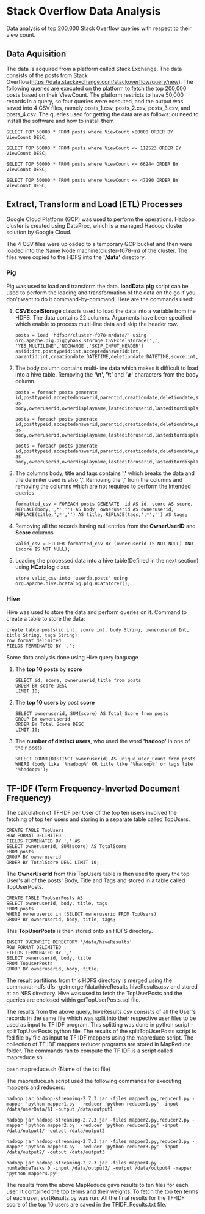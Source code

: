 # Stack Overflow Data Analysis

Data analysis of top 200,000 Stack Overflow queries with respect to their view count.

## Data Aquisition
The data is acquired from a platform called Stack Exchange. The data consists of the posts from Stack Overflow(https://data.stackexchange.com/stackoverflow/query/new). The following queries are executed on the platform to fetch the top 200,000 posts based on their ViewCount. The platform restricts to have 50,000 records in a query, so four queries were executed, and the output was saved into 4 CSV files, namely posts_1.csv, posts_2.csv, posts_3.csv, and posts_4.csv. The queries used for getting the data are as follows:
ou need to install the software and how to install them

```
SELECT TOP 50000 * FROM posts where ViewCount >80000 ORDER BY ViewCount DESC;
```
```
SELECT TOP 50000 * FROM posts where ViewCount <= 112523 ORDER BY ViewCount DESC;
```
```
SELECT TOP 50000 * FROM posts where ViewCount <= 66244 ORDER BY ViewCount DESC;
```
```
SELECT TOP 50000 * FROM posts where ViewCount <= 47290 ORDER BY ViewCount DESC;
```

## Extract, Transform and Load (ETL) Processes

Google Cloud Platform (GCP) was used to perform the operations. Hadoop cluster is created using DataProc, which is a managed Hadoop cluster solution by Google Cloud.

The 4 CSV files were uploaded to a temporary GCP bucket and then were loaded into the Name Node machine(cluster-f078-m) of the cluster. The files were copied to the HDFS into the <b>'/data'</b> directory.

### Pig
Pig was used to load and transform the data. 
<b>loadData.pig</b> script can be used to perform the loading and transformation of the data on the go if you don't want to do it command-by-command. Here are the commands used:
1.	<b>CSVExcelStorage</b> class is used to load the data into a variable from the HDFS. The data contains 22 columns. Arguments have been specified which enable to  process multi-line data and skip the header row.
    ~~~
    posts = load 'hdfs://cluster-f078-m/data/' using org.apache.pig.piggybank.storage.CSVExcelStorage(',', 'YES_MULTILINE','NOCHANGE','SKIP_INPUT_HEADER') as(id:int,posttypeid:int,acceptedanswerid:int, parentid:int,creationdate:DATETIME,deletiondate:DATETIME,score:int,viewcount:int,body:chararray,owneruserid:int,ownerdisplayname:chararray,lasteditoruserid:int,lasteditordisplayname:chararray,lasteditdate:DATETIME,lastactivitydate:DATETIME,title:chararray,tags:chararray,answercount:int,commentcount:int,favoritecount:int,closeddate:DATETIME,communityowneddate:DATETIME,contentlicense:chararray);
    ~~~

2.	The body column contains multi-line data which makes it difficult to load into a hive table. Removing the <b>'\n', '\t' </b>and <b>'\r'</b> characters from the body column.

    ```
    posts = foreach posts generate id,posttypeid,acceptedanswerid,parentid,creationdate,deletiondate,score,viewcount,REPLACE(body,'\\n','') as body,owneruserid,ownerdisplayname,lasteditoruserid,lasteditordisplayname,lasteditdate,lastactivitydate,title,tags,answercount,commentcount,favoritecount,closeddate,communityowneddate,contentlicense;
    ```
    ```
    posts = foreach posts generate id,posttypeid,acceptedanswerid,parentid,creationdate,deletiondate,score,viewcount,REPLACE(body,'\\t','') as body,owneruserid,ownerdisplayname,lasteditoruserid,lasteditordisplayname,lasteditdate,lastactivitydate,title,tags,answercount,commentcount,favoritecount,closeddate,communityowneddate,contentlicense;
    ```
    ```
    posts = foreach posts generate id,posttypeid,acceptedanswerid,parentid,creationdate,deletiondate,score,viewcount,REPLACE(body,'\\r','') as body,owneruserid,ownerdisplayname,lasteditoruserid,lasteditordisplayname,lasteditdate,lastactivitydate,title,tags,answercount,commentcount,favoritecount,closeddate,communityowneddate,contentlicense;
    ```

3.	The columns body, title and tags contains <b>','</b> which breaks the data and the delimiter used is also ','. Removing the ',' from the columns and removing the columns which are not required to perform the intended queries.

    ```
    formatted_csv = FOREACH posts GENERATE  id AS id, score AS score, REPLACE(body,',*','') AS body, owneruserid AS owneruserid, REPLACE(title,',*','') AS title, REPLACE(tags,',*','') AS tags;
    ```

4.	Removing all the records having null entries from the <b>OwnerUserID</b> and<b> Score</b> columns

    ```
    valid_csv = FILTER formatted_csv BY (owneruserid IS NOT NULL) AND (score IS NOT NULL);
    ```

5.	Loading the processed data into a hive table(Defined in the next section) using <b>HCatalog</b> class

    ```
    store valid_csv into 'userdb.posts' using org.apache.hive.hcatalog.pig.HCatStorer();
    ```
### Hive
Hive was used to store the data and perform queries on it.
Command to create a table to store the data:
```
create table posts(id int, score int, body String, owneruserid Int, title String, tags String) 
row format delimited 
FIELDS TERMINATED BY ',';
```
Some data analysis done using Hive query language
1. The <b>top 10 posts</b> by <b>score</b>
    ```
    SELECT id, score, owneruserid,title from posts 
    ORDER BY score DESC
    LIMIT 10;
    ```
2.	The <b>top 10 users</b> by post <b>score</b>
    ```
    SELECT owneruserid, SUM(score) AS Total_Score from posts 
    GROUP BY owneruserid
    ORDER BY Total_Score DESC
    LIMIT 10;
    ```
3.	The <b>number of distinct users</b>, who used the word <b>'hadoop'</b> in one of their posts
    ```
    SELECT COUNT(DISTINCT owneruserid) AS unique_user_Count from posts 
    WHERE (body like '%hadoop%' OR title like '%hadoop%' or tags like '%hadoop%');
    ```
## TF-IDF (Term Frequency-Inverted Document Frequency)
The calculation of TF-IDF per User of the top ten users involved the fetching of top ten users and storing in a separate table called TopUsers. 

```
CREATE TABLE TopUsers
ROW FORMAT DELIMITED
FIELDS TERMINATED BY ',' AS
SELECT owneruserid, SUM(score) AS TotalScore
FROM posts
GROUP BY owneruserid
ORDER BY TotalScore DESC LIMIT 10;
```

The **OwnerUserId** from this TopUsers table is then used to query the top User's all of the posts' Body, Title and Tags and stored in a table called TopUserPosts.

```	
CREATE TABLE TopUserPosts AS
SELECT owneruserid, body, title, tags
FROM posts
WHERE owneruserid in (SELECT owneruserid FROM TopUsers)
GROUP BY owneruserid, body, title, tags;
```

This **TopUserPosts** is then stored onto an HDFS directory. 
```	
INSERT OVERWRITE DIRECTORY '/data/hiveResults'
ROW FORMAT DELIMITED
FIELDS TERMINATED BY ','
SELECT owneruserid, body, title
FROM TopUserPosts
GROUP BY owneruserid, body, title;
```

The result partitions from this HDFS directory is merged using the command: 
hdfs dfs -getmerge /data/hiveResults hiveResults.csv 
and stored at an NFS directory. Hive was used to fetch the TopUserPosts and the queries are enclosed within getTopUserPosts.sql file.

The results from the above query, hiveResults.csv consists of all the User's records in the same file which was split into their respective user files to be used as input to TF IDF program. This splitting was done in python script - splitTopUserPosts python file.
The results of the splitTopUserPosts script is fed file by file as input to TF IDF mappers using the mapreduce script. The collection of TF IDF mappers reducer programs are stored in MapReduce folder. The commands ran to compute the TF IDF is a script called mapreduce.sh 

bash mapreduce.sh {Name of the txt file}

The mapreduce.sh script used the following commands for executing mappers and reducers:
```
hadoop jar hadoop-streaming-2.7.3.jar -files mapper1.py,reducer1.py -mapper 'python mapper1.py' -reducer 'python reducer1.py' -input /data/userData/$1 -output /data/output1
```
```
hadoop jar hadoop-streaming-2.7.3.jar -files mapper2.py,reducer2.py -mapper 'python mapper2.py' -reducer 'python reducer2.py' -input /data/output1/ -output /data/output2
```
```
hadoop jar hadoop-streaming-2.7.3.jar -files mapper3.py,reducer3.py -mapper 'python mapper3.py' -reducer 'python reducer3.py' -input /data/output2/ -output /data/output3
```
```
hadoop jar hadoop-streaming-2.7.3.jar -files mapper4.py -numReduceTasks 0 -input /data/output3/ -output /data/output4 -mapper 'python mapper4.py'
```

The results from the above MapReduce gave results to ten files for each user. It contained the top terms and their weights. To fetch the top ten terms of each user, sortResults.py was run. All the final results for the TF-IDF score of the top 10 users are saved in the TFIDF_Results.txt file. 


